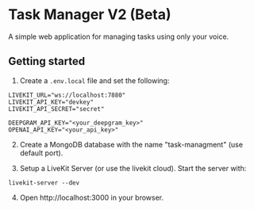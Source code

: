 # Task Manager V2 (Beta)

A simple web application for managing tasks using only your voice.

## Getting started

1. Create a `.env.local` file and set the following:

```
LIVEKIT_URL="ws://localhost:7880"
LIVEKIT_API_KEY="devkey"
LIVEKIT_API_SECRET="secret"

DEEPGRAM_API_KEY="<your_deepgram_key>"
OPENAI_API_KEY="<your_api_key>"
```
2. Create a MongoDB database with the name "task-managment" (use default port).

3. Setup a LiveKit Server (or use the livekit cloud). Start the server with:

```
livekit-server --dev
```

4. Open http://localhost:3000 in your browser.

